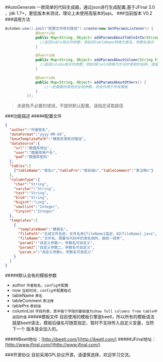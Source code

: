#AutoGenerate
一款简单的代码生成器，通过json进行生成配置,基于JFinal 3.0 ，jdk 1.7+，更低版本未测试，理论上未使用高版本的api。
###当前版本
V0.2
###调用方法
```java
AutoGen.use().init("配置文件绝对路径").create(new GetParamsListener() {
              @Override
              public Map<String, Object> addParamsAboutTableInfo(String tableName, String tablePre, String tableComment) {
                //返回table相关的参数，例如将tableName转换为类名，参数名格式
              }

              @Override
              public Map<String, Object> addParamsAboutColumn(String Field, String Type, String Key, String Default, String Comment) {
                //返回column相关的参数，例如将Field转换为方法中使用的名称，或是按照自己的规则转换为符合业务的名称
              }

              @Override
              public Map<String, Object> addParamsAboutOthers() {
                  //一些需要的其他的全局参数，将会作用于所有模板
              }
          });
```
> 未避免不必要的错误，不提供默认配置，请指定读取路径

###功能描述
#####配置文件
```json
{
  "author":"作者姓名",
  "dateFormat":"yyyy-MM-dd",
  "baseTemplatePath":"模板目录绝对路径",
  "dataSource":{
    "url":"数据库地址",
    "user":"数据库用户名",
    "pwd":"数据库密码"
  },
  "tables":[
    {"tableName":"表名n","tablePre":"表前缀n","tableComment":"表注释n"}
  ],
  "columnType":{
    "char":"String",
    "varchar":"String",
    "text":"String",
    "blob":"String",
    "bigint":"Long",
    "smallint":"Integer",
    "tinyint":"Integer"
  },
  "templates":[
    {
      "templateName":"模板名",
      "filePath":"生成文件名称，文件名用{fileName}指定，如{fileName}.java",
      "fileName":"文件名，需要与代码中的类名相符，故统一调参",
      "param1":"自定义参数一，参数名可自定义",
      "param2":"自定义参数二，参数名可自定义",
      "param_n":"自定义参数n，参数名可自定义"
    }
  ]
}
```
#####默认会有的模板参数
* author `作者姓名，config中配置`
* now `当前时间，config中配置格式`
* tableName `表名`
* tableComment `表注释`
* tablePre `表前缀`
* columnList `字段列表，其中每个字段的基础值为show full columns from table中返回的值`
#####模板文件
目前使用的模板引擎是beetl，所以所有的模板语法就是beetl语法，模板后缀名可随意指定，暂时不支持传入自定义变量，当然下一个
版本是会加入的。

#####Beetl地址：[http://ibeetl.com/](http://ibeetl.com/)
#####JFinal地址：[http://www.jfinal.com/](http://www.jfinal.com/)

###开源协议
目前采用GPL协议开源，请谨慎选择，欢迎学习交流。